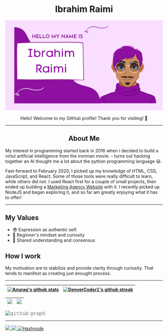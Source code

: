 <!-- 
    
      ::::::::::: :::::::::  :::::::::      :::     :::    ::: :::::::::::   :::   :::          :::::::::      :::     :::::::::::   :::   :::   ::::::::::: 
         :+:     :+:    :+: :+:    :+:   :+: :+:   :+:    :+:     :+:      :+:+: :+:+:         :+:    :+:   :+: :+:       :+:      :+:+: :+:+:      :+:      
        +:+     +:+    +:+ +:+    +:+  +:+   +:+  +:+    +:+     +:+     +:+ +:+:+ +:+        +:+    +:+  +:+   +:+      +:+     +:+ +:+:+ +:+     +:+       
       +#+     +#++:++#+  +#++:++#:  +#++:++#++: +#++:++#++     +#+     +#+  +:+  +#+        +#++:++#:  +#++:++#++:     +#+     +#+  +:+  +#+     +#+        
      +#+     +#+    +#+ +#+    +#+ +#+     +#+ +#+    +#+     +#+     +#+       +#+        +#+    +#+ +#+     +#+     +#+     +#+       +#+     +#+         
     #+#     #+#    #+# #+#    #+# #+#     #+# #+#    #+#     #+#     #+#       #+#        #+#    #+# #+#     #+#     #+#     #+#       #+#     #+#          
########### #########  ###    ### ###     ### ###    ### ########### ###       ###        ###    ### ###     ### ########### ###       ### ###########       
   
-->

<h1 align="center">Ibrahim Raimi</h1>

<!-- PROFILE BANNER IMAGE -->
<p align="center">
  <a href="https://ibrahimraimi.netlify.app"><img src="./assets/banner.png" /></a>
</p>

<p align="center">
  Hello! Welcome to my GitHub profile! Thank you for visiting! 👋 
</p>

<hr>

<h2 align="center">About Me</h2>


<p>
    My interest in programming started back in 2016 when i decided to build a virtul artificial intelligence from the ironman movie. - turns out hacking together an AI thought me a lot about the python programming language 😃.
</p>

<p>
  Fast-forward to February 2020, I picked up my knowledge of HTML, CSS, JavaScript, and React. Some of those tools were really difficult to learn, while others did not.  I used React first for a couple of small projects, then ended up building a <a href="https://lighthouse-agency.netlify.app/">Marketing Agency Website</a> with it. I recently picked up NodeJS and began exploring it, and so far am greatly enjoying what it has to offer!
</p>

<hr>

## My Values

- 😎 Expression as authentic self.
- 📙 Beginner's mindset and curiosity
- 🔗 Shared understanding and consensus

## How I work
<p>
    My motivation are to stabilize and provide clarity through curiosity. That tends to manifest as creating just enought process.
</p>

<hr>


<!-- GITHUB STATS -->
| <a href="https://github.com/anuraghazra/github-readme-stats"><img align="center" src="https://github-readme-stats.vercel.app/api?username=ibrahimraimi&show_icons=true&include_all_commits=true&theme=dracula&hide_border=true" alt="Anurag's github stats" /></a> | [![DenverCoder1's github streak](https://github-readme-streak-stats.herokuapp.com/?user=ibrahimraimi&theme=dracula)](https://github.com/DenverCoder1/github-readme-streak-stats) |
| ------------- | ------------- |

<!-- ------------------------------- -->
| ![](https://github-profile-summary-cards.vercel.app/api/cards/productive-time?username=ibrahimraimi&theme=dracula) | ![](https://github-profile-summary-cards.vercel.app/api/cards/profile-details?username=ibrahimraimi&theme=dracula) |
| ------------- | ------------- |
<!-- ------------------------------- -->

<!-- GITHUB GRAPH -->
![𝚐𝚒𝚝𝚑𝚞𝚋 𝚐𝚛𝚊𝚙𝚑](https://activity-graph.herokuapp.com/graph?username=ibrahimraimi&theme=dracula&hide_border=true&area=true)

<!-- GITHUB ANALYTICS -->
<!-- ![Alt](https://repobeats.axiom.co/api/embed/ad87481b9b45d8b1d78134d393dace84897e3025.svg "Repobeats analytics image") -->

<hr>

<!-- CONTACT INFO -->
 <p align="left">
  <a href="http://twitter.com/ibrahimraimi_">
    <img src="https://img.shields.io/twitter/follow/ibrahimraimi_?label=Twitter&logo=twitter&style=for-the-badge&color=blue" />
  </a>
  <a href="https://www.linkedin.com/in/ibrahim-raimi-olayinka/">
    <img src="https://img.shields.io/badge/LinkedIn-0077B5?style=for-the-badge&logo=linkedin&logoColor=white">
  </a>
  <a href="https://hashnode.com/@ibrahimraimi">
  <img alt="Hashnode" title="Hashnode" src="https://img.shields.io/badge/Hashnode-2962FF?style=for-the-badge&logo=hashnode&logoColor=white"/>
  </a> 
</p>
